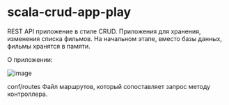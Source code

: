 # scala-crud-app-play

REST API приложение в стиле CRUD.
Приложения для хранения, изменения списка фильмов. 
На начальном этапе, вместо базы данных, фильмы хранятся в памяти.

О приложении:

![image](https://github.com/Glaymor/scala-crud-app-play/assets/91942559/d485a9f3-f544-45d5-8c70-42b07162bcaa)

conf/routes Файл маршрутов, который сопоставляет запрос методу контроллера.

